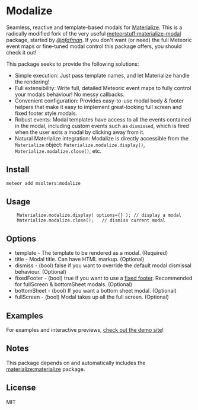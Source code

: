 Modalize
========================

Seamless, reactive and template-based modals for [Materialize](http://materializecss.com).  This is a radically modified fork of the very useful [meteorstuff:materialize-modal](https://github.com/MeteorStuff/meteor-materialize-modal) package, started by [*@pfafman*](https://github.com/pfafman).  If you don't want (or need) the full Meteoric event maps or fine-tuned modal control this package offers, you should check it out!

This package seeks to provide the following solutions:

*  Simple execution: Just pass template names, and let Materialize handle the rendering!
*  Full extensibility:  Write full, detailed Meteoric event maps to fully control your modals behaviour!  No messy callbacks.
*  Convenient configuration:  Provides easy-to-use modal body & footer helpers that make it easy to implement great-looking full screen and fixed footer style modals.
*  Robust events:  Modal templates have access to all the events contained in the modal, including custom events such as `dismissed`, which is fired when the user exits a modal by clicking away from it.
*  Natural Materialize integration:  Modalize is directly accessible from the `Materialize` object: `Materialize.modalize.display()`, `Materialize.modalize.close()`, etc.

## Install

```bash
meteor add msolters:modalize
```

## Usage

```
	Materialize.modalize.display( options={} ); // display a modal
	Materialize.modalize.close();	// dismiss current modal
```

## Options

* template - The template to be rendered as a modal.  (Required)
* title - Modal title. Can have HTML markup.  (Optional)
* dismiss - (bool) false if you want to override the default modal dismissal behaviour.  (Optional)
* fixedFooter - (bool) true if you want to use a [fixed footer](http://materializecss.com/modals.html#fixed-footer).  Recommended for fullScreen & bottomSheet modals.  (Optional)
* bottomSheet - (bool) If you want a bottom sheet modal.  (Optional)
* fullScreen - (bool) Modal takes up all the full screen.  (Optional)

## Examples
For examples and interactive previews, [check out the demo site](http://modalize.meteor.com)!

## Notes
This package depends on and automatically includes the [materialize:materialize](https://atmospherejs.com/materialize/materialize) package.

## License
MIT
